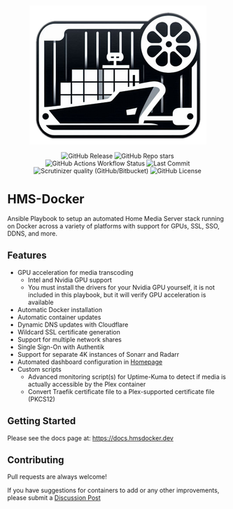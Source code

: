 <div align="center">

<img src="./gen-docs/docs/static/img/hmsd.png" alt="hmsdocker-logo"/>

![GitHub Release](https://img.shields.io/github/v/release/ahembree/ansible-hms-docker?style=flat-square&color=blue)
![GitHub Repo stars](https://img.shields.io/github/stars/ahembree/ansible-hms-docker?style=flat-square&color=blue)
<br>
![GitHub Actions Workflow Status](https://img.shields.io/github/actions/workflow/status/ahembree/ansible-hms-docker/run-playbook.yml?style=flat-square&label=Ubuntu%2022.04%20Deployment)
![Last Commit](https://img.shields.io/github/last-commit/ahembree/ansible-hms-docker?style=flat-square)
![Scrutinizer quality (GitHub/Bitbucket)](https://img.shields.io/scrutinizer/quality/g/ahembree/ansible-hms-docker?style=flat-square)
![GitHub License](https://img.shields.io/github/license/ahembree/ansible-hms-docker?style=flat-square&color=blue)

</div>

# HMS-Docker

Ansible Playbook to setup an automated Home Media Server stack running on Docker across a variety of platforms with support for GPUs, SSL, SSO, DDNS, and more.

## Features

- GPU acceleration for media transcoding
  - Intel and Nvidia GPU support
  - You must install the drivers for your Nvidia GPU yourself, it is not included in this playbook, but it will verify GPU acceleration is available
- Automatic Docker installation
- Automatic container updates
- Dynamic DNS updates with Cloudflare
- Wildcard SSL certificate generation
- Support for multiple network shares
- Single Sign-On with Authentik
- Support for separate 4K instances of Sonarr and Radarr
- Automated dashboard configuration in [Homepage](https://gethomepage.dev/)
- Custom scripts
  - Advanced monitoring script(s) for Uptime-Kuma to detect if media is actually accessible by the Plex container
  - Convert Traefik certificate file to a Plex-supported certificate file (PKCS12)

## Getting Started

Please see the docs page at: https://docs.hmsdocker.dev

## Contributing

Pull requests are always welcome!

If you have suggestions for containers to add or any other improvements, please submit a [Discussion Post](https://github.com/ahembree/ansible-hms-docker/discussions)
